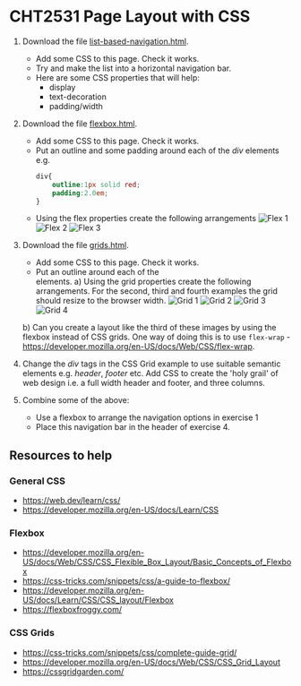 # CHT2531 Page Layout with CSS
1. Download the file [list-based-navigation.html](list-based-navigation.html).
    * Add some CSS to this page. Check it works.
    * Try and make the list into a horizontal navigation bar.
    * Here are some CSS properties that will help:
        * display
        * text-decoration
        * padding/width

2. Download the file [flexbox.html](flexbox.html).
    * Add some CSS to this page. Check it works.
    * Put an outline and some padding around each of the *div* elements e.g.
       ```css
       div{
           outline:1px solid red;
           padding:2.0em;
       }
       ```
    * Using the flex properties create the following arrangements
![Flex 1](flex1.png "Flexbox Example")
![Flex 2](flex2.png "Flexbox Example")
![Flex 3](flex3.png "Flexbox Example")

3. Download the file [grids.html](grids.html).
    * Add some CSS to this page. Check it works.
    * Put an outline around each of the <div> elements.
    a) Using the grid properties create the following arrangements. For the second, third and fourth examples the grid should resize to the browser width.
      ![Grid 1](grid1.png "Grid Example")
      ![Grid 2](grid2.png "Grid Example")
      ![Grid 3](grid3.png "Grid Example")
      ![Grid 4](grid4.png "Grid Example")
   
   b) Can you create a layout like the third of these images by using the flexbox instead of CSS grids. One way of doing this is to use ```flex-wrap``` - https://developer.mozilla.org/en-US/docs/Web/CSS/flex-wrap. 

4. Change the *div* tags in the CSS Grid example to use suitable semantic elements e.g. *header*, *footer* etc. Add CSS to create the 'holy grail' of web design i.e. a full width header and footer, and three columns.

5. Combine some of the above:
    * Use a flexbox to arrange the navigation options in exercise 1
    * Place this navigation bar in the header of exercise 4.

## Resources to help

### General CSS
* https://web.dev/learn/css/
* https://developer.mozilla.org/en-US/docs/Learn/CSS

### Flexbox
* https://developer.mozilla.org/en-US/docs/Web/CSS/CSS_Flexible_Box_Layout/Basic_Concepts_of_Flexbox
* https://css-tricks.com/snippets/css/a-guide-to-flexbox/
* https://developer.mozilla.org/en-US/docs/Learn/CSS/CSS_layout/Flexbox
* https://flexboxfroggy.com/

### CSS Grids
* https://css-tricks.com/snippets/css/complete-guide-grid/
* https://developer.mozilla.org/en-US/docs/Web/CSS/CSS_Grid_Layout
* https://cssgridgarden.com/
